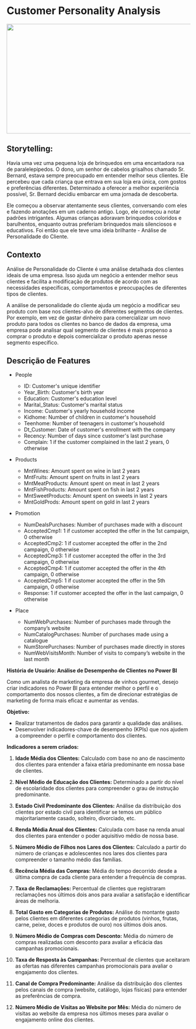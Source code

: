 # Customer Personality Analysis

<p align="center">
  <img width="780" height="300" src="[[https://www.jornalismo.ufv.br/cinecom/wp-content/uploads/2021/06/reality-show.jpg](https://miro.medium.com/v2/resize:fit:1200/0*VTBz1Op6jnk0_wZ4.jpg)](https://storage.googleapis.com/kaggle-datasets-images/1546318/2549419/519ae15c262818cdd94fa315325858aa/dataset-cover.png?t=2021-08-22-18-33-50)">
</p>

## Storytelling:

Havia uma vez uma pequena loja de brinquedos em uma encantadora rua de paralelepípedos. O dono, um senhor de cabelos grisalhos chamado Sr. Bernard, estava sempre preocupado em entender melhor seus clientes. Ele percebeu que cada criança que entrava em sua loja era única, com gostos e preferências diferentes. Determinado a oferecer a melhor experiência possível, Sr. Bernard decidiu embarcar em uma jornada de descoberta.

Ele começou a observar atentamente seus clientes, conversando com eles e fazendo anotações em um caderno antigo. Logo, ele começou a notar padrões intrigantes. Algumas crianças adoravam brinquedos coloridos e barulhentos, enquanto outras preferiam brinquedos mais silenciosos e educativos. Foi então que ele teve uma ideia brilhante - Análise de Personalidade do Cliente.


## Contexto
Análise de Personalidade do Cliente é uma análise detalhada dos clientes ideais de uma empresa. Isso ajuda um negócio a entender melhor seus clientes e facilita a modificação de produtos de acordo com as necessidades específicas, comportamentos e preocupações de diferentes tipos de clientes.

A análise de personalidade do cliente ajuda um negócio a modificar seu produto com base nos clientes-alvo de diferentes segmentos de clientes. Por exemplo, em vez de gastar dinheiro para comercializar um novo produto para todos os clientes no banco de dados da empresa, uma empresa pode analisar qual segmento de clientes é mais propenso a comprar o produto e depois comercializar o produto apenas nesse segmento específico.

## Descrição de Features

- People
  - ID: Customer's unique identifier
  - Year_Birth: Customer's birth year
  - Education: Customer's education level
  - Marital_Status: Customer's marital status
  - Income: Customer's yearly household income
  - Kidhome: Number of children in customer's household
  - Teenhome: Number of teenagers in customer's household
  - Dt_Customer: Date of customer's enrollment with the company
  - Recency: Number of days since customer's last purchase
  - Complain: 1 if the customer complained in the last 2 years, 0 otherwise

- Products
  - MntWines: Amount spent on wine in last 2 years
  - MntFruits: Amount spent on fruits in last 2 years
  - MntMeatProducts: Amount spent on meat in last 2 years
  - MntFishProducts: Amount spent on fish in last 2 years
  - MntSweetProducts: Amount spent on sweets in last 2 years
  - MntGoldProds: Amount spent on gold in last 2 years


- Promotion
  - NumDealsPurchases: Number of purchases made with a discount
  - AcceptedCmp1: 1 if customer accepted the offer in the 1st campaign, 0 otherwise
  - AcceptedCmp2: 1 if customer accepted the offer in the 2nd campaign, 0 otherwise
  - AcceptedCmp3: 1 if customer accepted the offer in the 3rd campaign, 0 otherwise
  - AcceptedCmp4: 1 if customer accepted the offer in the 4th campaign, 0 otherwise
  - AcceptedCmp5: 1 if customer accepted the offer in the 5th campaign, 0 otherwise
  - Response: 1 if customer accepted the offer in the last campaign, 0 otherwise

- Place
  - NumWebPurchases: Number of purchases made through the company’s website
  - NumCatalogPurchases: Number of purchases made using a catalogue
  - NumStorePurchases: Number of purchases made directly in stores
  - NumWebVisitsMonth: Number of visits to company’s website in the last month



 
**História de Usuário: Análise de Desempenho de Clientes no Power BI**

Como um analista de marketing da empresa de vinhos gourmet, desejo criar indicadores no Power BI para entender melhor o perfil e o comportamento dos nossos clientes, a fim de direcionar estratégias de marketing de forma mais eficaz e aumentar as vendas.

**Objetivo:**
- Realizar tratamentos de dados para garantir a qualidade das análises.
- Desenvolver indicadores-chave de desempenho (KPIs) que nos ajudem a compreender o perfil e comportamento dos clientes.


**Indicadores a serem criados:**

1. **Idade Média dos Clientes:** Calculado com base no ano de nascimento dos clientes para entender a faixa etária predominante em nossa base de clientes.

2. **Nível Médio de Educação dos Clientes:** Determinado a partir do nível de escolaridade dos clientes para compreender o grau de instrução predominante.

3. **Estado Civil Predominante dos Clientes:** Análise da distribuição dos clientes por estado civil para identificar se temos um público majoritariamente casado, solteiro, divorciado, etc.

4. **Renda Média Anual dos Clientes:** Calculada com base na renda anual dos clientes para entender o poder aquisitivo médio de nossa base.

5. **Número Médio de Filhos nos Lares dos Clientes:** Calculado a partir do número de crianças e adolescentes nos lares dos clientes para compreender o tamanho médio das famílias.

6. **Recência Média das Compras:** Média do tempo decorrido desde a última compra de cada cliente para entender a frequência de compras.

7. **Taxa de Reclamações:** Percentual de clientes que registraram reclamações nos últimos dois anos para avaliar a satisfação e identificar áreas de melhoria.

8. **Total Gasto em Categorias de Produtos:** Análise do montante gasto pelos clientes em diferentes categorias de produtos (vinhos, frutas, carne, peixe, doces e produtos de ouro) nos últimos dois anos.

9. **Número Médio de Compras com Desconto:** Média do número de compras realizadas com desconto para avaliar a eficácia das campanhas promocionais.

10. **Taxa de Resposta às Campanhas:** Percentual de clientes que aceitaram as ofertas nas diferentes campanhas promocionais para avaliar o engajamento dos clientes.

11. **Canal de Compra Predominante:** Análise da distribuição dos clientes pelos canais de compra (website, catálogo, lojas físicas) para entender as preferências de compra.

12. **Número Médio de Visitas ao Website por Mês:** Média do número de visitas ao website da empresa nos últimos meses para avaliar o engajamento online dos clientes.



